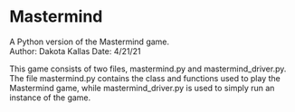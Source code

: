 # Mastermind
A Python version of the Mastermind game.  
Author: Dakota Kallas 
Date: 4/21/21 

This game consists of two files, mastermind.py and mastermind_driver.py.
The file mastermind.py contains the class and functions used to play the
Mastermind game, while mastermind_driver.py is used to simply run an instance
of the game.
